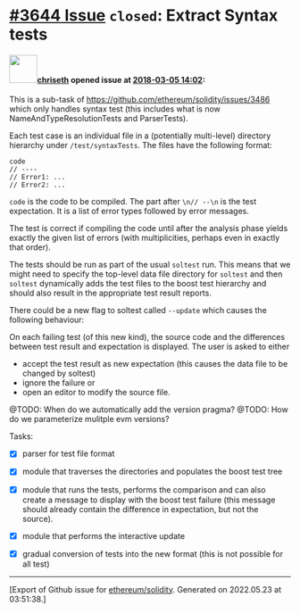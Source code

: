 # [\#3644 Issue](https://github.com/ethereum/solidity/issues/3644) `closed`: Extract Syntax tests

#### <img src="https://avatars.githubusercontent.com/u/9073706?v=4" width="50">[chriseth](https://github.com/chriseth) opened issue at [2018-03-05 14:02](https://github.com/ethereum/solidity/issues/3644):

This is a sub-task of https://github.com/ethereum/solidity/issues/3486 which only handles syntax test (this includes what is now NameAndTypeResolutionTests and ParserTests).

Each test case is an individual file in a (potentially multi-level) directory hierarchy under `/test/syntaxTests`. The files have the following format:

```
code
// ----
// Error1: ...
// Error2: ...
```

`code` is the code to be compiled. The part after `\n// --\n` is the test expectation. It is a list of error types followed by error messages.

The test is correct if compiling the code until after the analysis phase yields exactly the given list of errors (with multiplicities, perhaps even in exactly that order).

The tests should be run as part of the usual `soltest` run. This means that we might need to specify the top-level data file directory for `soltest` and then `soltest` dynamically adds the test files to the boost test hierarchy and should also result in the appropriate test result reports.

There could be  a new flag to soltest called `--update` which causes the following behaviour:

On each failing test (of this new kind), the source code and the differences between test result and expectation is displayed. The user is asked to either

 - accept the test result as new expectation (this causes the data file to be changed by soltest)
 - ignore the failure or
 - open an editor to modify the source file.



@TODO: When do we automatically add the version pragma?
@TODO: How do we parameterize mulitple evm versions?

Tasks:

 - [x] parser for test file format
 - [x] module that traverses the directories and populates the boost test tree
 - [x] module that runs the tests, performs the comparison and can also create a message to display with the boost test failure (this message should already contain the difference in expectation, but not the source).
 - [x] module that performs the interactive update
 - [x] gradual conversion of tests into the new format (this is not possible for all test)




-------------------------------------------------------------------------------



[Export of Github issue for [ethereum/solidity](https://github.com/ethereum/solidity). Generated on 2022.05.23 at 03:51:38.]
